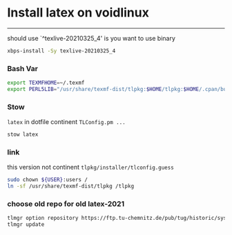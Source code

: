 # Install latex on voidlinux
-----------------------------

should use `^texlive-20210325_4' is you want to use binary
```bash
xbps-install -Sy texlive-20210325_4
```

### Bash Var
```bash
export TEXMFHOME=~/.texmf
export PERL5LIB="/usr/share/texmf-dist/tlpkg:$HOME/tlpkg:$HOME/.cpan/build:$PERL5LIB"
```

### Stow
`latex` in dotfile continent `TLConfig.pm ...`
```bash
stow latex
```

### link
this version not continent `tlpkg/installer/tlconfig.guess`
```bash
sudo chown ${USER}:users /
ln -sf /usr/share/texmf-dist/tlpkg /tlpkg
```

### choose old repo for old latex-2021
```bash
tlmgr option repository https://ftp.tu-chemnitz.de/pub/tug/historic/systems/texlive/2021/tlnet-final
tlmgr update
```
